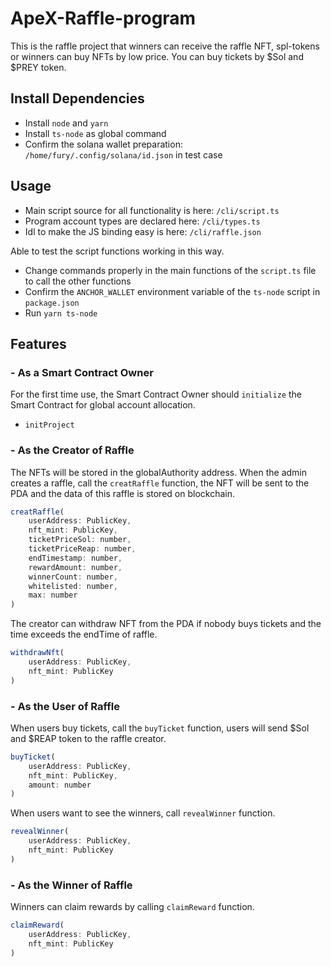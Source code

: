 # ApeX-Raffle-program
This is the raffle project that winners can receive the raffle NFT, spl-tokens or winners can buy NFTs by low price. You can buy tickets by $Sol and $PREY token.

## Install Dependencies
- Install `node` and `yarn`
- Install `ts-node` as global command
- Confirm the solana wallet preparation: `/home/fury/.config/solana/id.json` in test case

## Usage
- Main script source for all functionality is here: `/cli/script.ts`
- Program account types are declared here: `/cli/types.ts`
- Idl to make the JS binding easy is here: `/cli/raffle.json`

Able to test the script functions working in this way.
- Change commands properly in the main functions of the `script.ts` file to call the other functions
- Confirm the `ANCHOR_WALLET` environment variable of the `ts-node` script in `package.json`
- Run `yarn ts-node`

## Features

### - As a Smart Contract Owner
For the first time use, the Smart Contract Owner should `initialize` the Smart Contract for global account allocation.
- `initProject`


### - As the Creator of Raffle
The NFTs will be stored in the globalAuthority address.
When the admin creates a raffle, call the `creatRaffle` function, the NFT will be sent to the PDA and the data of this raffle is stored on blockchain.
```js
creatRaffle(
    userAddress: PublicKey,
    nft_mint: PublicKey,
    ticketPriceSol: number,
    ticketPriceReap: number,
    endTimestamp: number,
    rewardAmount: number,
    winnerCount: number,
    whitelisted: number,
    max: number
)
```

The creator can withdraw NFT from the PDA if nobody buys tickets and the time exceeds the endTime of raffle. 
```js
withdrawNft(
    userAddress: PublicKey,
    nft_mint: PublicKey
)
```

### - As the User of Raffle
When users buy tickets, call the `buyTicket` function, users will send $Sol and $REAP token to the raffle creator.
```js
buyTicket(
    userAddress: PublicKey,
    nft_mint: PublicKey,
    amount: number
)
```

When users want to see the winners, call `revealWinner` function.
```js
revealWinner(
    userAddress: PublicKey,
    nft_mint: PublicKey
)
```

### - As the Winner of Raffle
Winners can claim rewards by calling `claimReward` function.
```js
claimReward(
    userAddress: PublicKey,
    nft_mint: PublicKey
)
```

